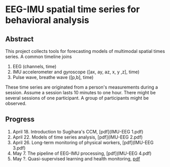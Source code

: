 # EEG-IMU spatial time series for behavioral analysis 
## Abstract 
This project collects tools for forecasting models of multimodal spatial times series. A common timeline joins 
1. EEG (channels, time)
2. IMU accelerometer and gyroscope ([ax, ay, az, x, y ,z], time)
3. Pulse wave, breathe wave ([p,b], time)
   
These time series are originated from a person's measurements during a session. Assume a session lasts 10 minutes to one hour. There might be several sessions of one participant. A group of participants might be observed.
## Progress
1. April 18. Introduction to Sugihara's CCM, [pdf](IMU-EEG 1.pdf)
2. April 22. Models of time series analysis, [pdf](IMU-EEG 2.pdf)
3. April 26. Long-term monitoring of physical workers, [pdf](IMU-EEG 3.pdf)
4. May 7. The pipeline of EEG-IMU processing, [pdf](IMU-EEG 4.pdf)
5. May ?. Quasi-supervised learning and health monitoring, [pdf]()

